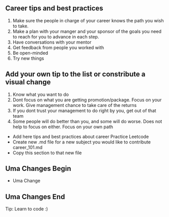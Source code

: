 ## Career tips and best practices

1. Make sure the people in charge of your career knows the path you wish to take.
2. Make a plan with your manger and your sponsor of the goals you need to reach for you to advance in each step.
3. Have conversations with your mentor
4. Get feedback from people you worked with
5. Be open-minded
6. Try new things

## Add your own tip to the list or constribute a visual change

1. Know what you want to do
1. Dont focus on what you are getting promotion/package. Focus on your work. Give management chance to take care of the returns
1. If you dont trust your management to do right by you, get out of that team
1. Some people will do better than you, and some will do worse. Does not help to focus on either. Focus on your own path
- Add here tips and best practices about career
Practice Leetcode
- Create new .md file for a new subject you would like to contribute
career_101.md
- Copy this section to that new file


## Uma Changes Begin
 - Uma Change
 ## Uma Changes End

Tip: Learn to code :)

